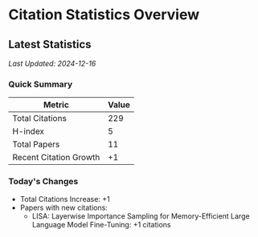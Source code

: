 # Citation Statistics Overview

## Latest Statistics
*Last Updated: 2024-12-16*

### Quick Summary
| Metric | Value |
| ------ | ----- |
| Total Citations | 229 |
| H-index | 5 |
| Total Papers | 11 |
| Recent Citation Growth | +1 |

### Today's Changes
- Total Citations Increase: +1
- Papers with new citations:
  - LISA: Layerwise Importance Sampling for Memory-Efficient Large Language Model Fine-Tuning: +1 citations